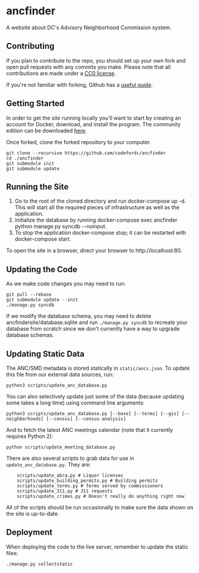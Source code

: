 ancfinder
==========

A website about DC's Advisory Neighborhood Commission system.

Contributing
------------

If you plan to contribute to the repo, you should set up your own fork and open pull requests with any commits you make. Please note that all contributions are made under a [CC0 license](LICENSE.md).

If you're not familiar with forking, Github has a [useful guide](https://help.github.com/articles/fork-a-repo).

Getting Started
---------------

In order to get the site running locally you'll want to start by creating an account for Docker, download, and install the program. The community edition can be downloaded [here](https://www.docker.com/community-edition).

Once forked, clone the forked repository to your computer.

	git clone --recursive https://github.com/codefordc/ancfinder
	cd ./ancfinder
	git submodule init
	git submodule update

Running the Site
----------------

1. Go to the root of the cloned directory and run docker-compose up -d. This will start all the required pieces of infrastructure as well as the application.
2. Initialize the database by running docker-compose exec ancfinder python manage.py syncdb --noinput.
3. To stop the application docker-compose stop; it can be restarted with docker-compose start.

To open the site in a browser, direct your browser to http://localhost:80.

Updating the Code
-----------------

As we make code changes you may need to run:

	git pull --rebase
	git submodule update --init
	./manage.py syncdb

If we modify the database schema, you may need to delete ancfindersite/database.sqlite and run `./manage.py syncdb` to recreate your database from scratch since we don't currently have a way to upgrade database schemas.

Updating Static Data
--------------------

The ANC/SMD metadata is stored statically in `static/ancs.json`. To update this file
from our external data sources, run:

	python3 scripts/update_anc_database.py

You can also selectively update just some of the data (because updating some takes a long time) using command line arguments:

	python3 scripts/update_anc_database.py [--base] [--terms] [--gis] [--neighborhoods] [--census] [--census-analysis]

And to fetch the latest ANC meetings calendar (note that it currently requires Python 2):

	python scripts/update_meeting_database.py

There are also several scripts to grab data for use in `update_anc_database.py`. They are:

        scripts/update_abra.py # Liquor licenses
        scripts/update_building_permits.py # Building permits
        scripts/update_terms.py # Terms served by commissioners
		scripts/update_311.py # 311 requests
		scripts/update_crimes.py # Doesn't really do anything right now

All of the scripts should be run occasionally to make sure the data shown on the site is up-to-date.

Deployment
----------

When deploying the code to the live server, remember to update the static files:

	./manage.py collectstatic
